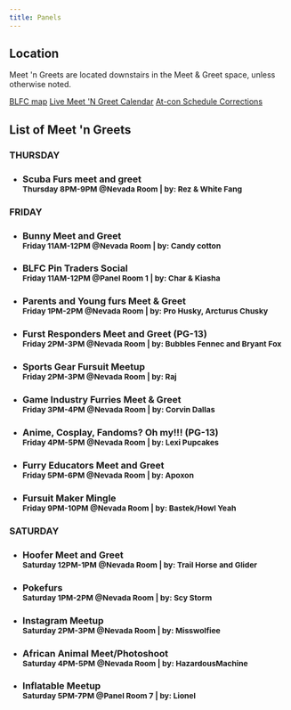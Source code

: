 ```yaml
---
title: Panels
---
```

<div class="one_full textcenter"><h2><span>Location</span></h2><div class="page-wrapper">
<p>Meet 'n Greets are located downstairs in the Meet &amp; Greet space, unless otherwise noted.</p>
<p>
<a class="button" href="/events/map/">BLFC map</a>
<a class="button" href="https://calendar.google.com/calendar/embed?src=aas83fepedjgudm0fgchkdc7mc@group.calendar.google.com&amp;ctz=America/Los_Angeles" target="_blank">Live Meet 'N Greet Calendar</a>
<a class="button" href="https://twitter.com/search?q=from%3Abiggestlittlefc%20%23errata">At-con Schedule Corrections</a></p>
<div class="clear"></div></div></div>


<div id="list-meets" class="one_full"><h2><span>List of Meet 'n Greets</span></h2><div class="page-wrapper"><div id="list-events">
<div class="list-events-block list-event-block-thursday "><h3 class="list-events-header">THURSDAY</h3><ul class="list-events-list nobull"><li class="list-events-item list-events-has-content"><div class="chunk-accordion"><h3 class="accordion-title">Scuba Furs meet and greet<br><small>Thursday 8PM-9PM @Nevada Room | by: Rez &amp; White Fang</small></h3><div class="accordion-content" style="display: none;"><p>Are you scuba certified or just curious about scuba diving?  Come here to meet other dive furs as we prepare for a dive trip to Lake Tahoe.  For those curious, we will have dive gear to show off and be willing to answer any questions.</p>
</div></div></li></ul></div><div class="list-events-block list-event-block-friday "><h3 class="list-events-header">FRIDAY</h3><ul class="list-events-list nobull"><li class="list-events-item list-events-has-content"><div class="chunk-accordion"><h3 class="accordion-title">Bunny Meet and Greet<br><small>Friday 11AM-12PM @Nevada Room | by: Candy cotton</small></h3><div class="accordion-content" style="display: none;"><p>A fun way to meet all your fellow bunnys and bunny hybrids.</p>
</div></div></li><li class="list-events-item list-events-has-content"><div class="chunk-accordion"><h3 class="accordion-title">BLFC Pin Traders Social<br><small>Friday 11AM-12PM @Panel Room 1 | by: Char &amp; Kiasha</small></h3><div class="accordion-content" style="display: none;"><p>Are you a pin trader, pin maker or pin enthusiast? Come join us and swap pins or just show off your collection!</p>
</div></div></li><li class="list-events-item list-events-has-content"><div class="chunk-accordion"><h3 class="accordion-title">Parents and Young furs Meet &amp; Greet<br><small>Friday 1PM-2PM @Nevada Room | by: Pro Husky, Arcturus Chusky</small></h3><div class="accordion-content" style="display: none;"><p>Welcome Parents! Not sure what's going on or how to go about the convention? This is a great place to start. We are here to answer any and all questions you can come up with regarding the Fandom and help you in anyway possible to make this a very enjoyable experience for you and yours. For the young furs, come and meet some friends to hang out with around the con. Ask questions, get involved!</p>
</div></div></li><li class="list-events-item list-events-has-content"><div class="chunk-accordion"><h3 class="accordion-title">Furst Responders Meet and Greet (PG-13)<br><small>Friday 2PM-3PM @Nevada Room | by: Bubbles Fennec and Bryant Fox</small></h3><div class="accordion-content" style="display: none;"><p>Bubbles fennec and Bryant fox are here to host a first responders meet and greet! Fire fighters, police, EMS, military, and hopefuls are welcome! Lets talk about our experiences, fun stories, and give tips to the future first responders of the furry world!</p>
</div></div></li><li class="list-events-item list-events-has-content"><div class="chunk-accordion"><h3 class="accordion-title">Sports Gear Fursuit Meetup<br><small>Friday 2PM-3PM @Nevada Room | by: Raj</small></h3><div class="accordion-content" style="display: none;"><p>I love sports gear on fursuits, and I know lots of other people do too. Let's get together, get to know each other a bit, and take some pictures, and then we'll roam around the convention being fuzzy and athletic looking for more photo ops. Costumers, enthusiasts, and photographers are all welcome!</p>
</div></div></li><li class="list-events-item list-events-has-content"><div class="chunk-accordion"><h3 class="accordion-title">Game Industry Furries Meet &amp; Greet<br><small>Friday 3PM-4PM @Nevada Room | by: Corvin Dallas</small></h3><div class="accordion-content" style="display: none;"><p>Meet and greet with fellow game industry furries! Professionals of all levels and disciplines welcomed. Come on down and exchange stories of the trenches!</p>
</div></div></li><li class="list-events-item list-events-has-content"><div class="chunk-accordion"><h3 class="accordion-title">Anime, Cosplay, Fandoms? Oh my!!! (PG-13)<br><small>Friday 4PM-5PM @Nevada Room | by: Lexi Pupcakes</small></h3><div class="accordion-content" style="display: none;"><p>Pokeballs are red, Sonic is blue, who's crying over Attack on Titan season 2? Whether you're a hard core otaku, obsessed with gems from outer space, an Overwatch enthusiast, or admire those who cosplay your favorite characters, come join us and meet fellow fans who enjoy the other nerdy stuff outside of the furry fandom! Anyone who is loves anime, video games, and cosplay are welcome. Come make some new pals! Hosted by Lexi Pupcakes and her fellow weeb friends.</p>
</div></div></li><li class="list-events-item list-events-has-content"><div class="chunk-accordion"><h3 class="accordion-title">Furry Educators Meet and Greet<br><small>Friday 5PM-6PM @Nevada Room | by: Apoxon</small></h3><div class="accordion-content" style="display: none;"><p>A chance for furries in educational careers (professors, teachers, education assistants, teachers' assistants, etc.) to meet others in their field, swap stories, and exchange ideas.</p>
</div></div></li><li class="list-events-item list-events-has-content"><div class="chunk-accordion"><h3 class="accordion-title">Fursuit Maker Mingle<br><small>Friday 9PM-10PM @Nevada Room | by: Bastek/Howl Yeah</small></h3><div class="accordion-content" style="display: none;"><p>Calling all fursuit makers! We have a pretty unique job, let's all get to know each other. Come join us for a casual get-together where we can hang out and share our experiences as makers. See you there!</p>
</div></div></li></ul></div><div class="list-events-block list-event-block-saturday "><h3 class="list-events-header">SATURDAY</h3><ul class="list-events-list nobull"><li class="list-events-item list-events-has-content"><div class="chunk-accordion"><h3 class="accordion-title">Hoofer Meet and Greet<br><small>Saturday 12PM-1PM @Nevada Room | by: Trail Horse and Glider</small></h3><div class="accordion-content" style="display: none;"><p>A meet and greet for anyone who has a hooved animal fursona/fursuit or interest. Fursuits not required but encouraged. Show off those hooves!</p>
</div></div></li><li class="list-events-item list-events-has-content"><div class="chunk-accordion"><h3 class="accordion-title">Pokefurs<br><small>Saturday 1PM-2PM @Nevada Room | by: Scy Storm</small></h3><div class="accordion-content" style="display: none;"><p>The yearly BLFC Meet and Greet for fans of all things Pokemon. Come down and chat about your adorable obsession as we reminisce about the past year of Pokemon events and releases.</p>
</div></div></li><li class="list-events-item list-events-has-content"><div class="chunk-accordion"><h3 class="accordion-title">Instagram Meetup<br><small>Saturday 2PM-3PM @Nevada Room | by: Misswolfiee</small></h3><div class="accordion-content" style="display: none;"><p>A fun meet and greet for any and all instagram users! We will also be taking a group photo.</p>
</div></div></li><li class="list-events-item list-events-has-content"><div class="chunk-accordion"><h3 class="accordion-title">African Animal Meet/Photoshoot<br><small>Saturday 4PM-5PM @Nevada Room | by: HazardousMachine</small></h3><div class="accordion-content" style="display: none;"><p>Meet up and photoshoot for African Animals attending BLFC! Come show your PRIDE!</p>
</div></div></li><li class="list-events-item list-events-has-content"><div class="chunk-accordion"><h3 class="accordion-title">Inflatable Meetup<br><small>Saturday 5PM-7PM @Panel Room 7 | by: Lionel</small></h3><div class="accordion-content" style="display: none;"><p>We will have inflatables on display as well as having a conversation about design and building them.</p>
</div></div></li></ul></div></div><div class="clear"></div></div></div>